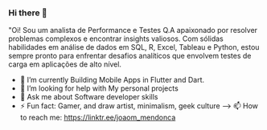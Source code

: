 ### Hi there 👋

"Oi! Sou um analista de Performance e Testes Q.A apaixonado por resolver problemas complexos e encontrar insights valiosos. Com sólidas habilidades em análise de dados em SQL, R, Excel, Tableau e Python, estou sempre pronto para enfrentar desafios analíticos que envolvem testes de carga em aplicações de alto nível.

- 🌱 I’m currently Building Mobile Apps in Flutter and Dart. 
- 🤔 I’m looking for help with My personal projects
- 💬 Ask me about Software developer skills 
- ⚡ Fun fact: Gamer, and draw artist, minimalism, geek culture 
-->  📫 How to reach me: https://linktr.ee/joaom_mendonca

